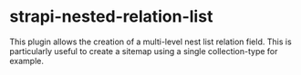 # strapi-nested-relation-list
This plugin allows the creation of a multi-level nest list relation field. 
This is particularly useful to create a sitemap using a single collection-type for example.
